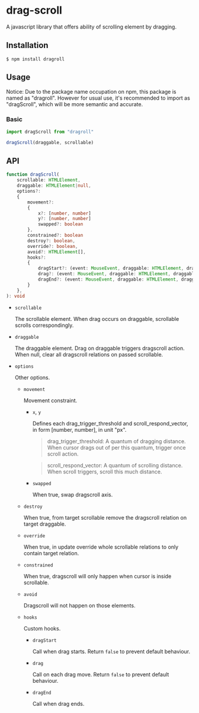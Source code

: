 # drag-scroll

A javascript library that offers ability of scrolling element by dragging.

## Installation

`$ npm install dragroll`

## Usage

Notice: Due to the package name occupation on npm, this package is named as "dragroll". However for usual use, it's recommended to import as "dragScroll", which will be more semantic and accurate.

### Basic
```js
import dragScroll from "dragroll"

dragScroll(draggable, scrollable)
```

## API

```ts
function dragScroll(
    scrollable: HTMLElement,
    draggable: HTMLElement|null,
    options?:
    {
        movement?:
        {
            x?: [number, number]
            y?: [number, number]
            swapped?: boolean
        },
        constrained?: boolean
        destroy?: boolean,
        override?: boolean,
        avoid?: HTMLElement[],
        hooks?:
        {
            dragStart?: (event: MouseEvent, draggable: HTMLElement, draggable_data: DraggableData) => void|false
            drag?: (event: MouseEvent, draggable: HTMLElement, draggable_data: DraggableData) => void|false
            dragEnd?: (event: MouseEvent, draggable: HTMLElement, draggable_data: DraggableData) => void
        }
    },
): void
```

- `scrollable`

    The scrollable element. When drag occurs on draggable, scrollable scrolls correspondingly.

- `draggable`

    The draggable element. Drag on draggable triggers dragscroll action.  
    When null, clear all dragscroll relations on passed scrollable.

- `options`

    Other options.

    - `movement`
    
        Movement constraint.
    
        - `x`, `y`
        
            Defines each drag_trigger_threshold and scroll_respond_vector, in form [number, number], in unit "px".

            > drag_trigger_threshold: A quantum of dragging distance. When cursor drags out of per this quantum, trigger once scroll action.

            > scroll_respond_vector: A quantum of scrolling distance. When scroll triggers, scroll this much distance.

        - `swapped`
        
            When true, swap dragscroll axis.
        
    - `destroy`
    
        When true, from target scrollable remove the dragscroll relation on target draggable.
    
    - `override`

        When true, in update override whole scrollable relations to only contain target relation.
    
    - `constrained`

        When true, dragscroll will only happen when cursor is inside scrollable.
    
    - `avoid`

        Dragscroll will not happen on those elements.
    
    - `hooks`

        Custom hooks.

        - `dragStart`

            Call when drag starts. Return `false` to prevent default behaviour.

        - `drag`

            Call on each drag move. Return `false` to prevent default behaviour.

        - `dragEnd`

            Call when drag ends.

